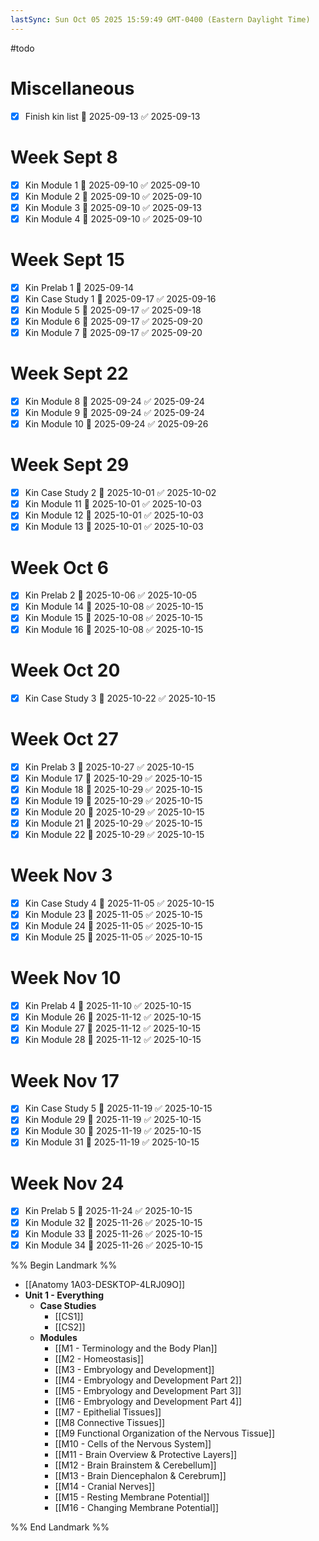 ```yaml
---
lastSync: Sun Oct 05 2025 15:59:49 GMT-0400 (Eastern Daylight Time)
---
```

#todo
# Miscellaneous
- [x] Finish kin list 📅 2025-09-13 ✅ 2025-09-13
# Week Sept 8
- [x] Kin Module 1 📅 2025-09-10 ✅ 2025-09-10
- [x] Kin Module 2 📅 2025-09-10 ✅ 2025-09-10
- [x] Kin Module 3 📅 2025-09-10 ✅ 2025-09-13
- [x] Kin Module 4 📅 2025-09-10 ✅ 2025-09-10
# Week Sept 15
- [x] Kin Prelab 1 📅 2025-09-14
- [x] Kin Case Study 1 📅 2025-09-17 ✅ 2025-09-16
- [x] Kin Module 5 📅 2025-09-17 ✅ 2025-09-18
- [x] Kin Module 6 📅 2025-09-17 ✅ 2025-09-20
- [x] Kin Module 7 📅 2025-09-17 ✅ 2025-09-20
# Week Sept 22
- [x] Kin Module 8 📅 2025-09-24 ✅ 2025-09-24
- [x] Kin Module 9 📅 2025-09-24 ✅ 2025-09-24
- [x] Kin Module 10 📅 2025-09-24 ✅ 2025-09-26
# Week Sept 29
- [x] Kin Case Study 2 📅 2025-10-01 ✅ 2025-10-02
- [x] Kin Module 11 📅 2025-10-01 ✅ 2025-10-03
- [x] Kin Module 12 📅 2025-10-01 ✅ 2025-10-03
- [x] Kin Module 13 📅 2025-10-01 ✅ 2025-10-03
# Week Oct 6
- [x] Kin Prelab 2 📅 2025-10-06 ✅ 2025-10-05
- [x] Kin Module 14 📅 2025-10-08 ✅ 2025-10-15
- [x] Kin Module 15 📅 2025-10-08 ✅ 2025-10-15
- [x] Kin Module 16 📅 2025-10-08 ✅ 2025-10-15
# Week Oct 20
- [x] Kin Case Study 3 📅 2025-10-22 ✅ 2025-10-15
# Week Oct 27
- [x] Kin Prelab 3 📅 2025-10-27 ✅ 2025-10-15
- [x] Kin Module 17 📅 2025-10-29 ✅ 2025-10-15
- [x] Kin Module 18 📅 2025-10-29 ✅ 2025-10-15
- [x] Kin Module 19 📅 2025-10-29 ✅ 2025-10-15
- [x] Kin Module 20 📅 2025-10-29 ✅ 2025-10-15
- [x] Kin Module 21 📅 2025-10-29 ✅ 2025-10-15
- [x] Kin Module 22 📅 2025-10-29 ✅ 2025-10-15
# Week Nov 3
- [x] Kin Case Study 4 📅 2025-11-05 ✅ 2025-10-15
- [x] Kin Module 23 📅 2025-11-05 ✅ 2025-10-15
- [x] Kin Module 24 📅 2025-11-05 ✅ 2025-10-15
- [x] Kin Module 25 📅 2025-11-05 ✅ 2025-10-15
# Week Nov 10
- [x] Kin Prelab 4 📅 2025-11-10 ✅ 2025-10-15
- [x] Kin Module 26 📅 2025-11-12 ✅ 2025-10-15
- [x] Kin Module 27 📅 2025-11-12 ✅ 2025-10-15
- [x] Kin Module 28 📅 2025-11-12 ✅ 2025-10-15
# Week Nov 17
- [x] Kin Case Study 5 📅 2025-11-19 ✅ 2025-10-15
- [x] Kin Module 29 📅 2025-11-19 ✅ 2025-10-15
- [x] Kin Module 30 📅 2025-11-19 ✅ 2025-10-15
- [x] Kin Module 31 📅 2025-11-19 ✅ 2025-10-15
# Week Nov 24
- [x] Kin Prelab 5 📅 2025-11-24 ✅ 2025-10-15
- [x] Kin Module 32 📅 2025-11-26 ✅ 2025-10-15
- [x] Kin Module 33 📅 2025-11-26 ✅ 2025-10-15
- [x] Kin Module 34 📅 2025-11-26 ✅ 2025-10-15

%% Begin Landmark %%
- [[Anatomy 1A03-DESKTOP-4LRJ09O]]
- **Unit 1 - Everything**
	- **Case Studies**
		- [[CS1]]
		- [[CS2]]
	- **Modules**
		- [[M1 - Terminology and the Body Plan]]
		- [[M2 - Homeostasis]]
		- [[M3 - Embryology and Development]]
		- [[M4 - Embryology and Development Part 2]]
		- [[M5 - Embryology and Development Part 3]]
		- [[M6 - Embryology and Development Part 4]]
		- [[M7 - Epithelial Tissues]]
		- [[M8 Connective Tissues]]
		- [[M9 Functional Organization of the Nervous Tissue]]
		- [[M10 - Cells of the Nervous System]]
		- [[M11 - Brain Overview & Protective Layers]]
		- [[M12 - Brain Brainstem & Cerebellum]]
		- [[M13 - Brain Diencephalon & Cerebrum]]
		- [[M14 - Cranial Nerves]]
		- [[M15 - Resting Membrane Potential]]
		- [[M16 - Changing Membrane Potential]]

%% End Landmark %%